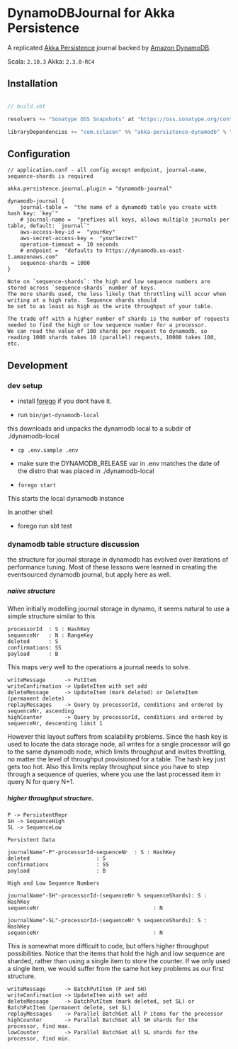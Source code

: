 DynamoDBJournal for Akka Persistence
====================================

A replicated [Akka Persistence](http://doc.akka.io/docs/akka/2.3.0-RC3/scala/persistence.html) journal backed by
[Amazon DynamoDB](http://aws.amazon.com/dynamodb/).

Scala: `2.10.3`  Akka: `2.3.0-RC4`

Installation
------------

```scala

// build.sbt

resolvers += "Sonatype OSS Snapshots" at "https://oss.sonatype.org/content/repositories/snapshots"

libraryDependencies += "com.sclasen" %% "akka-persistence-dynamodb" % "0.1-SNAPSHOT" % "compile"

```

Configuration
-------------

```
// application.conf - all config except endpoint, journal-name, sequence-shards is required

akka.persistence.journal.plugin = "dynamodb-journal"

dynamodb-journal {
    journal-table =  "the name of a dynamodb table you create with hash key: `key`"
    # journal-name =  "prefixes all keys, allows multiple journals per table, default: `journal`"
    aws-access-key-id =  "yourKey"
    aws-secret-access-key =  "yourSecret"
    operation-timeout =  10 seconds
    # endpoint =  "defaults to https://dynamodb.us-east-1.amazonaws.com"
    sequence-shards = 1000
}

Note on `sequence-shards`: the high and low sequence numbers are stored across `sequence-shards` number of keys.
The more shards used, the less likely that throttling will occur when writing at a high rate.  Sequence shards should
be set to as least as high as the write throughput of your table.

The trade off with a higher number of shards is the number of requests needed to find the high or low sequence number for a processor.
We can read the value of 100 shards per request to dynamodb, so reading 1000 shards takes 10 (parallel) requests, 10000 takes 100, etc.

```

Development
-----------

### dev setup

* install [forego](https://github.com/ddollar/forego) if you dont have it.

* run `bin/get-dynamodb-local`

this downloads and unpacks the dynamodb local to a subdir of ./dynamodb-local

* `cp .env.sample .env`

* make sure the DYNAMODB_RELEASE var in .env matches the date of the distro that was placed in ./dynamodb-local

* `forego start`

This starts the local dynamodb instance

In another shell

* forego run sbt test

### dynamodb table structure discussion

the structure for journal storage in dynamodb has evolved over iterations of performance tuning. Most of these lessons were learned
in creating the eventsourced dynamodb journal, but apply here as well.

##### naiive structure

When initially modelling journal storage in dynamo, it seems natural to use a simple structure similar to this

```
processorId  : S : HashKey
sequenceNr   : N : RangeKey
deleted      : S
confirmations: SS
payload      : B
```

This maps very well to the operations a journal needs to solve.

```
writeMessage      -> PutItem
writeConfirmation -> UpdateItem with set add
deleteMessage     -> UpdateItem (mark deleted) or DeleteItem (permanent delete)
replayMessages    -> Query by processorId, conditions and ordered by sequenceNr, ascending
highCounter       -> Query by processorId, conditions and ordered by sequenceNr, descending limit 1
```

However this layout suffers from scalability problems. Since the hash key is used to locate the data storage node, all writes for a
single processor will go to the same dynamodb node, which limits throughput and invites throttling, no matter the level of throughput provisioned
for a table. The hash key just gets too hot. Also this limits replay throughput since you have to step through a sequence of queries, where
you use the last processed item in query N for query N+1.

##### higher throughput structure.

```
P -> PersistentRepr
SH -> SequenceHigh
SL -> SequenceLow

Persistent Data

journalName"-P"-processorId-sequenceNr  : S : HashKey
deleted                     : S
confirmations               : SS
payload                     : B

High and Low Sequence Numbers

journalName"-SH"-processorId-(sequenceNr % sequenceShards): S : HashKey
sequenceNr                                    : N

journalName"-SL"-processorId-(sequenceNr % sequenceShards): S : HashKey
sequenceNr                                    : N
```

This is somewhat more difficult to code, but offers higher throughput possibilities. Notice that the items that hold the high and low sequence are sharded,
rather than using a single item to store the counter. If we only used a single item, we would suffer from the same hot key problems as our
first structure.

```
writeMessage      -> BatchPutItem (P and SH)
writeConfirmation -> UpdateItem with set add
deleteMessage     -> BatchPutItem (mark deleted, set SL) or BatchPutItem (permanent delete, set SL)
replayMessages    -> Parallel BatchGet all P items for the processor
highCounter       -> Parallel BatchGet all SH shards for the processor, find max.
lowCounter        -> Parallel BatchGet all SL shards for the processor, find min.
```


